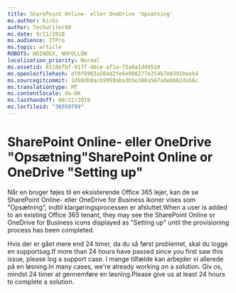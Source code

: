 ```yaml
---
title: SharePoint Online- eller OneDrive 'Opsætning'
ms.author: kirks
author: Techwriter40
ms.date: 9/21/2018
ms.audience: ITPro
ms.topic: article
ROBOTS: NOINDEX, NOFOLLOW
localization_priority: Normal
ms.assetid: 8110efbf-917f-46ce-af1a-75a8a1d49510
ms.openlocfilehash: df0f6903a504d2fe6e988277e254b7e03910eeb4
ms.sourcegitcommit: 1d98db8acb9959aba3b5e308a567ade6b62da56c
ms.translationtype: MT
ms.contentlocale: da-DK
ms.lasthandoff: 08/22/2019
ms.locfileid: "36559799"
---
```

# <a name="sharepoint-online-or-onedrive-setting-up"></a><span data-ttu-id="40342-102">SharePoint Online- eller OneDrive "Opsætning"</span><span class="sxs-lookup"><span data-stu-id="40342-102">SharePoint Online or OneDrive "Setting up"</span></span>

<span data-ttu-id="40342-103">Når en bruger føjes til en eksisterende Office 365 lejer, kan de se SharePoint Online- eller OneDrive for Business ikoner vises som "Opsætning", indtil klargøringsprocessen er afsluttet.</span><span class="sxs-lookup"><span data-stu-id="40342-103">When a user is added to an existing Office 365 tenant, they may see the SharePoint Online or OneDrive for Business icons displayed as "Setting up" until the provisioning process has been completed.</span></span>
  
<span data-ttu-id="40342-104">Hvis der er gået mere end 24 timer, da du så først problemet, skal du logge en supportsag.</span><span class="sxs-lookup"><span data-stu-id="40342-104">If more than 24 hours have passed since you first saw this issue, please log a support case.</span></span> <span data-ttu-id="40342-105">I mange tilfælde kan arbejder vi allerede på en løsning.</span><span class="sxs-lookup"><span data-stu-id="40342-105">In many cases, we're already working on a solution.</span></span> <span data-ttu-id="40342-106">Giv os, mindst 24 timer at gennemføre en løsning.</span><span class="sxs-lookup"><span data-stu-id="40342-106">Please give us at least 24 hours to complete a solution.</span></span>
  

